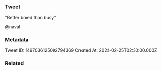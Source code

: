 ### Tweet
"Better bored than busy."

@naval

### Metadata
Tweet ID: 1497036125092794369
Created At: 2022-02-25T02:30:00.000Z

### Related

